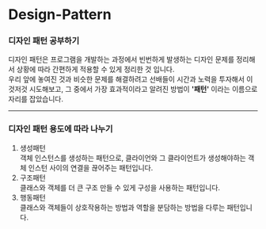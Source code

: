 # Design-Pattern
### 디자인 패턴 공부하기
디자인 패턴은 프로그램을 개발하는 과정에서 빈번하게 발생하는 디자인 문제를 정리해서 상황에 따라 간편하게 적용할 수 있게 정리한 것 입니다.<br>
우리 앞에 놓여진 것과 비슷한 문제를 해결하려고 선배들이 시간과 노력을 투자해서 이것저것 시도해보고, 그 중에서 가장 효과적이라고 알려진 방법이 **'패턴'** 이라는 이름으로 자리를 잡았습니다.
***
### 디자인 패턴 용도에 따라 나누기
1. 생성패턴 <br>
객체 인스턴스를 생성하는 패턴으로, 클라이언와 그 클라이언트가 생성해야하는 객체 인스턴 사이의 연결을 끊어주는 패턴입니다.
2. 구조패턴 <br>
클래스와 객체를 더 큰 구조 만들 수 있게 구성을 사용하는 패턴입니다.
3. 행동패턴 <br>
클래스와 객체들이 상호작용하는 방법과 역할을 분담하는 방법을 다루는 패턴입니다.


